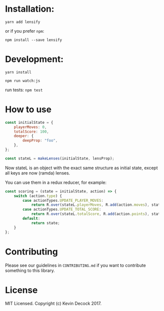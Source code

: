 # Installation:

`yarn add lensify`

or if you prefer `npm`:

`npm install --save lensify`

# Development:

`yarn install`

`npm run watch:js`

run tests: `npm test`

# How to use

```js
const initialState = {
	playerMoves: 0,
	totalScore: 100,
	deeper: {
		deepProp: "foo",
	},
};

const stateL = makeLenses(initialState, lensProp);

```

Now stateL is an object with the exact same structure as initial state, except all keys are now (ramda) lenses.

You can use them in a redux reducer, for example:

```js
const scoring = (state = initialState, action) => {
	switch (action.type) {
		case actionTypes.UPDATE_PLAYER_MOVES:
			return R.over(stateL.playerMoves, R.add(action.moves), state);
		case actionTypes.UPDATE_TOTAL_SCORE:
			return R.over(stateL.totalScore, R.add(action.points), state);
		default:
			return state;
	}
};
```

# Contributing

Please see our guidelines in `CONTRIBUTING.md` if you want to contribute something to this library.

# License

MIT Licensed. Copyright (c) Kevin Decock 2017.